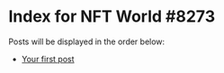 # Index for NFT World #8273
Posts will be displayed in the order below:

- [Your first post](./001-first.md)

